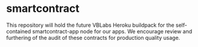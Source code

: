 # smartcontract
This repository will hold the future VBLabs Heroku buildpack
for the self-contained smartcontract-app node for our apps.
We encourage review and furthering of the audit of these
contracts for production quality usage. 

